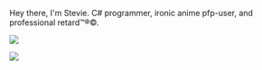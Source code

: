 Hey there, I'm Stevie. C# programmer, ironic anime pfp-user, and professional retard™®©.

![](https://github-readme-stats.vercel.app/api?username=Steviegt6)

![](https://komarev.com/ghpvc/?username=Steviegt6)
